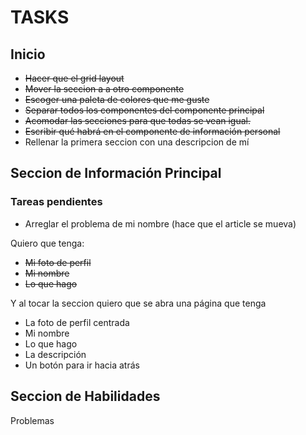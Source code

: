 # TASKS

## Inicio

* ~~Hacer que el grid layout~~
* ~~Mover la seccion a a otro componente~~ 
* ~~Escoger una paleta de colores que me guste~~
* ~~Separar todos los componentes del componente principal~~
* ~~Acomodar las secciones para que todas se vean igual.~~
* ~~Escribir qué habrá en el componente de información personal~~
* Rellenar la primera seccion con una descripcion de mí

## Seccion de Información Principal

### Tareas pendientes
* Arreglar el problema de mi nombre (hace que el article se mueva)

Quiero que tenga:
* ~~Mi foto de perfil~~
* ~~Mi nombre~~
* ~~Lo que hago~~

Y al tocar la seccion quiero que se abra una página que tenga
* La foto de perfil centrada
* Mi nombre
* Lo que hago
* La descripción
* Un botón para ir hacia atrás

## Seccion de Habilidades

Problemas
* Cambiar el color de los botones de las skills

Quiero que tenga:
* ~~Un título que diga "habilidades"~~
* ~~Mis habilides (Java Script, CSS, HTML, React, Node.js, Express.js, Bootstrap, Tailwind)~~

Y al tocar las habilidades:
* Quiero que se abra una página con todas las habilidas tanto técnicas como sociales y de organización.


## Sección de Contactos

Quiero que tenga:
* ~~Mi correo~~
* ~~Mi linkedin~~
* ~~Mi github~~

## Sección de Proyectos

Quiero que cada proyecto tenga:
* ~~Una foto (que sus proporciones sean 1700/1000)~~
* Un nombre
* ~~Una descripción~~
* ~~Habilidades que utilicé para realizar el proyecto~~

Cuando se toque un proyecto quiero que se abra más información con:
* Una foto en grande
* Un nombre el nombre centrado
* Una descripción
* Habilidades que utilicé para realizar el proyecto

* Problemas que tuve que resolver al realizar el proyecto
* Una pequeña documentación del proyecto
